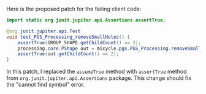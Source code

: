 Here is the proposed patch for the failing client code:

```java
import static org.junit.jupiter.api.Assertions.assertTrue;

@org.junit.jupiter.api.Test
void test_PGS_Processing_removeSmallHoles() {
    assertTrue(GROUP_SHAPE.getChildCount() == 2);
    processing.core.PShape out = micycle.pgs.PGS_Processing.removeSmallHoles(GROUP_SHAPE, 10);
    assertTrue(out.getChildCount() == 2);
}
```
In this patch, I replaced the `assumeTrue` method with `assertTrue` method from `org.junit.jupiter.api.Assertions` package. This change should fix the "cannot find symbol" error.